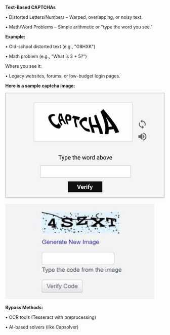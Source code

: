 **Text-Based CAPTCHAs**

• Distorted Letters/Numbers – Warped, overlapping, or noisy text.

• Math/Word Problems – Simple arithmetic or "type the word you see."


**Example:**

• Old-school distorted text (e.g., "G8HXK")

• Math problem (e.g., "What is 3 + 5?")
    
 Where you see it:
 
 • Legacy websites, forums, or low-budget login pages.
    

**Here is a sample captcha image:**

![Captcha Sample](./text-based-1.png)

![Captcha Sample](./text-based-2.png)




**Bypass Methods:**

• OCR tools (Tesseract with preprocessing)

• AI-based solvers (like Capsolver)

